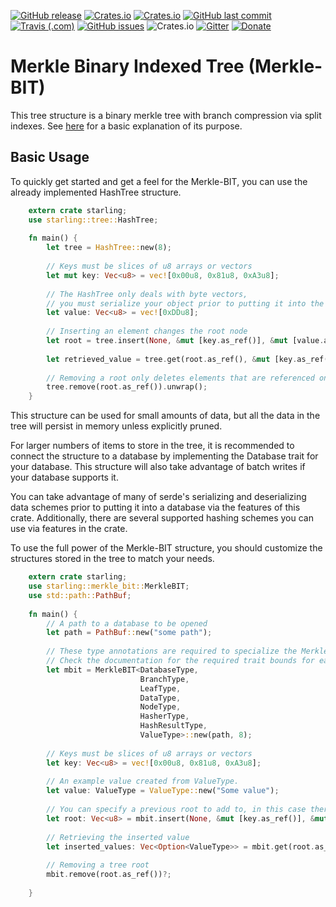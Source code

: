 [![GitHub release](https://img.shields.io/github/release/ChosunOne/merkle_bit.svg)](https://github.com/ChosunOne/merkle_bit/releases) [![Crates.io](https://img.shields.io/crates/v/starling.svg)](https://crates.io/crates/starling) [![Crates.io](https://img.shields.io/crates/l/starling.svg)](https://github.com/ChosunOne/merkle_bit/blob/stable/LICENSE) [![GitHub last commit](https://img.shields.io/github/last-commit/ChosunOne/merkle_bit.svg)](https://github.com/ChosunOne/merkle_bit/commits/stable)  [![Travis (.com)](https://img.shields.io/travis/com/ChosunOne/merkle_bit.svg)](https://travis-ci.com/ChosunOne/merkle_bit/builds) [![GitHub issues](https://img.shields.io/github/issues-raw/ChosunOne/merkle_bit.svg)](https://github.com/ChosunOne/merkle_bit/issues) ![Crates.io](https://img.shields.io/crates/d/starling.svg) [![Gitter](https://img.shields.io/gitter/room/merkle_bit/merkle_bit.svg)](https://gitter.im/merkle_bit/community) [![Donate](https://img.shields.io/badge/Donate-PayPal-green.svg)](https://paypal.me/ChosunOne?locale.x=en_US)
# Merkle Binary Indexed Tree (Merkle-BIT)
This tree structure is a binary merkle tree with branch compression via split indexes.  See [here](https://medium.com/@niallmoore22/binary-merkle-trie-aad76f422983) for a basic explanation of its purpose.

## Basic Usage
To quickly get started and get a feel for the Merkle-BIT, you can use the already implemented HashTree structure.

```rust
    extern crate starling;
    use starling::tree::HashTree;
    
    fn main() {
        let tree = HashTree::new(8);
        
        // Keys must be slices of u8 arrays or vectors
        let mut key: Vec<u8> = vec![0x00u8, 0x81u8, 0xA3u8];
        
        // The HashTree only deals with byte vectors,
        // you must serialize your object prior to putting it into the HashTree
        let value: Vec<u8> = vec![0xDDu8];
        
        // Inserting an element changes the root node
        let root = tree.insert(None, &mut [key.as_ref()], &mut [value.as_ref()]).unwrap();
        
        let retrieved_value = tree.get(root.as_ref(), &mut [key.as_ref()]).unwrap();
        
        // Removing a root only deletes elements that are referenced only by that root
        tree.remove(root.as_ref()).unwrap();
    }
```

This structure can be used for small amounts of data, but all the data in the tree will persist in memory unless explicitly pruned.

For larger numbers of items to store in the tree, it is recommended to connect the structure to a database by implementing the 
Database trait for your database.  This structure will also take advantage of batch writes if your database supports it.  

You can take advantage of many of serde's serializing and deserializing data schemes 
prior to putting it into a database via the features of this crate.  Additionally, there are several supported hashing schemes you can use via features in the crate.

To use the full power of the Merkle-BIT structure, you should customize the structures stored in the tree to match your needs.  
```rust
    extern crate starling;
    use starling::merkle_bit::MerkleBIT;
    use std::path::PathBuf;
    
    fn main() {
        // A path to a database to be opened
        let path = PathBuf::new("some path");
        
        // These type annotations are required to specialize the Merkle BIT
        // Check the documentation for the required trait bounds for each of these types.
        let mbit = MerkleBIT<DatabaseType, 
                             BranchType, 
                             LeafType, 
                             DataType, 
                             NodeType, 
                             HasherType, 
                             HashResultType, 
                             ValueType>::new(path, 8);
                             
        // Keys must be slices of u8 arrays or vectors
        let key: Vec<u8> = vec![0x00u8, 0x81u8, 0xA3u8];
        
        // An example value created from ValueType.  
        let value: ValueType = ValueType::new("Some value");
        
        // You can specify a previous root to add to, in this case there is no previous root
        let root: Vec<u8> = mbit.insert(None, &mut [key.as_ref()], &mut [value.as_ref()])?;
        
        // Retrieving the inserted value
        let inserted_values: Vec<Option<ValueType>> = mbit.get(root.as_ref(), &mut [key.as_ref()])?;
        
        // Removing a tree root
        mbit.remove(root.as_ref())?;
        
    }
```